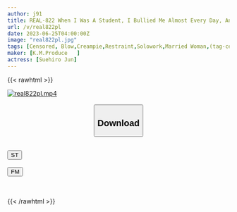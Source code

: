 ```yaml
---
author: j91
title: REAL-822 When I Was A Student, I Bullied Me Almost Every Day, And In Revenge, I Turned Into My Newlywed Beloved Wife For Revenge Rape Jun Suehiro
url: /v/real822pl
date: 2023-06-25T04:00:00Z
image: "real822pl.jpg"
tags: [Censored, Blow,Creampie,Restraint,Solowork,Married Woman,(tag-censored)	]
maker: [K.M.Produce   ]
actress: [Suehiro Jun]
---
```



{{< rawhtml >}}

<div class="video" data-videoid="zQw0r2bj2rHGQ8">
    <a href="javascript:;">
        <img src="/v/real822pl/real822pl.jpg" width="WIDTH" height="HEIGHT" alt="real822pl.mp4" loading="lazy">
    </a>
</div>

<script type="text/javascript" src="https://j91.asia/asset/on-demand-st.js"></script>

<br>
  <link rel="stylesheet" href="https://j91.asia/asset/bs5.css">
  
  <center>
  <button class="btn btn-primary" type="button" data-bs-toggle="collapse" data-bs-target=".multi-collapse" aria-expanded="false" aria-controls="multiCollapseExample1 multiCollapseExample2"><h2>Download</h2></button></center>
</p>
<div class="row">
  <div class="col">
    <div class="collapse multi-collapse" id="multiCollapseExample1">
      <div class="card card-body">
	      	      <br>
<div class="buttons">  
<a href="https://streamtape.to/v/zQw0r2bj2rHGQ8" target="_blank"><button class="btn-hover color-3"><i class="fa fa-download"></i> ST</button></a></div>
    </div>
  </div>
</div>
  <div class="col">
    <div class="collapse multi-collapse" id="multiCollapseExample2">
      <div class="card card-body">
	      <br>
<div class="buttons">
    <a href="https://filemoon.sx/d/wton1gqmyyu9" target="_blank"><button class="btn-hover color-8"><i class="fa fa-download"></i> FM</button></a></div>
<br><br>
      </div>
    </div>
  </div>
</div>

{{< /rawhtml >}}